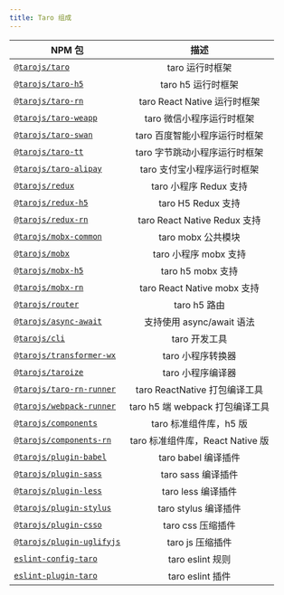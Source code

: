 ```yaml
---
title: Taro 组成
---
```


| NPM 包           |   描述 |
| ------------- |:-------------:|
| [`@tarojs/taro`](https://www.npmjs.com/package/@tarojs/taro)      |  taro 运行时框架  |
| [`@tarojs/taro-h5`](https://www.npmjs.com/package/@tarojs/taro-h5) |  taro h5 运行时框架  |
| [`@tarojs/taro-rn`](https://www.npmjs.com/package/@tarojs/taro-rn) |  taro React Native 运行时框架  |
| [`@tarojs/taro-weapp`](https://www.npmjs.com/package/@tarojs/taro-weapp) |  taro 微信小程序运行时框架  |
| [`@tarojs/taro-swan`](https://www.npmjs.com/package/@tarojs/taro-swan) |  taro 百度智能小程序运行时框架  |
| [`@tarojs/taro-tt`](https://www.npmjs.com/package/@tarojs/taro-tt) |  taro 字节跳动小程序运行时框架  |
| [`@tarojs/taro-alipay`](https://www.npmjs.com/package/@tarojs/taro-alipay) |  taro 支付宝小程序运行时框架  |
| [`@tarojs/redux`](https://www.npmjs.com/package/@tarojs/redux) |  taro 小程序 Redux 支持  |
| [`@tarojs/redux-h5`](https://www.npmjs.com/package/@tarojs/redux-h5) |  taro H5 Redux 支持  |
| [`@tarojs/redux-rn`](https://www.npmjs.com/package/@tarojs/redux-rn) |  taro React Native Redux 支持  |
| [`@tarojs/mobx-common`](https://www.npmjs.com/package/@tarojs/mobx-common) |  taro mobx 公共模块  |
| [`@tarojs/mobx`](https://www.npmjs.com/package/@tarojs/mobx) |  taro 小程序 mobx 支持  |
| [`@tarojs/mobx-h5`](https://www.npmjs.com/package/@tarojs/mobx-h5) |  taro h5 mobx 支持  |
| [`@tarojs/mobx-rn`](https://www.npmjs.com/package/@tarojs/mobx-rn) |  taro React Native mobx 支持  |
| [`@tarojs/router`](https://www.npmjs.com/package/@tarojs/router) |  taro h5 路由  |
| [`@tarojs/async-await`](https://www.npmjs.com/package/@tarojs/async-await)      |  支持使用 async/await 语法  |
| [`@tarojs/cli`](https://www.npmjs.com/package/@tarojs/cli) | taro 开发工具   |
| [`@tarojs/transformer-wx`](https://www.npmjs.com/package/@tarojs/transformer-wx) | taro 小程序转换器  |
| [`@tarojs/taroize`](https://www.npmjs.com/package/@tarojs/taroize) | taro 小程序编译器  |
| [`@tarojs/taro-rn-runner`](https://www.npmjs.com/package/@tarojs/rn-runner) |  taro ReactNative 打包编译工具  |
| [`@tarojs/webpack-runner`](https://www.npmjs.com/package/@tarojs/webpack-runner) |  taro h5 端 webpack 打包编译工具  |
| [`@tarojs/components`](https://www.npmjs.com/package/@tarojs/components) | taro 标准组件库，h5 版 |
| [`@tarojs/components-rn`](https://www.npmjs.com/package/@tarojs/components-rn) |  taro 标准组件库，React Native 版  |
| [`@tarojs/plugin-babel`](https://www.npmjs.com/package/@tarojs/plugin-babel) |  taro babel 编译插件  |
| [`@tarojs/plugin-sass`](https://www.npmjs.com/package/@tarojs/plugin-sass) |  taro sass 编译插件  |
| [`@tarojs/plugin-less`](https://www.npmjs.com/package/@tarojs/plugin-less) |  taro less 编译插件  |
| [`@tarojs/plugin-stylus`](https://www.npmjs.com/package/@tarojs/plugin-stylus) |  taro stylus 编译插件  |
| [`@tarojs/plugin-csso`](https://www.npmjs.com/package/@tarojs/plugin-csso) |  taro css 压缩插件  |
| [`@tarojs/plugin-uglifyjs`](https://www.npmjs.com/package/@tarojs/plugin-uglifyjs) |  taro js 压缩插件  |
| [`eslint-config-taro`](https://www.npmjs.com/package/eslint-config-taro)      |  taro eslint 规则  |
| [`eslint-plugin-taro`](https://www.npmjs.com/package/eslint-plugin-taro)      |  taro eslint 插件  |
